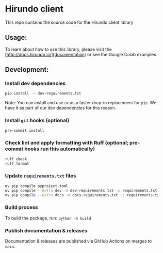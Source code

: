 # Hirundo client

This repo contains the source code for the Hirundo client library

## Usage:

To learn about how to use this library, please visit the [http://docs.hirundo.io/](documentation) or see the Google Colab examples.

## Development:

### Install dev dependencies

```bash
pip install -r dev-requirements.txt
```

Note: You can install and use `uv` as a faster drop-in replacement for `pip`. We have it as part of our dev dependencies for this reason.

### Install `git` hooks (optional)

```bash
pre-commit install
```

### Check lint and apply formatting with Ruff (optional; pre-commit hooks run this automatically)

```bash
ruff check
ruff format
```

### Update `requirements.txt` files

```bash
uv pip compile pyproject.toml
uv pip compile --extra dev -o dev-requirements.txt -c requirements.txt pyproject.toml
uv pip compile --extra docs -o docs-requirements.txt -c requirements.txt pyproject.toml
```

### Build process

To build the package, run:
`python -m build`

### Publish documentation & releases

Documentation & releases are published via GitHub Actions on merges to `main`.
